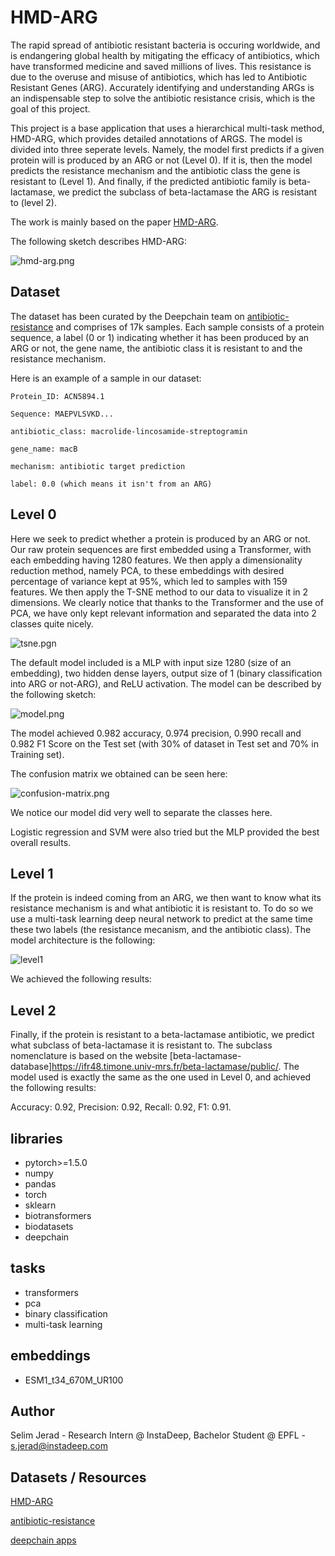 # HMD-ARG

The rapid spread of antibiotic resistant bacteria is occuring worldwide, and is endangering global health by mitigating the efficacy of antibiotics, which have transformed medicine and saved millions of lives. This resistance is due to the overuse and misuse of antibiotics, which has led to Antibiotic Resistant Genes (ARG). Accurately identifying and understanding ARGs is an indispensable step to solve the antibiotic resistance crisis, which is the goal of this project. 

This project is a base application that uses a hierarchical multi-task method, HMD-ARG, which provides detailed annotations of ARGS. The model is divided into three seperate levels. Namely, the model first predicts if a given protein
will is produced by an ARG or not (Level 0). If it is, then the model predicts the resistance mechanism and the antibiotic class the gene is resistant to (Level 1). And finally, if the predicted antibiotic family is beta-lactamase, we predict the subclass of beta-lactamase the ARG is resistant to (level 2).

The work is mainly based on the paper [HMD-ARG](https://microbiomejournal.biomedcentral.com/articles/10.1186/s40168-021-01002-3). 

The following sketch describes HMD-ARG:

![hmd-arg.png](https://i.postimg.cc/MTy2J9TH/hmd-arg.png)

## Dataset

The dataset has been curated by the Deepchain team on [antibiotic-resistance](https://github.com/DeepChainBio/bio-datasets/blob/main/datasets/antibiotic-resistance/description.md) and comprises of 17k samples. Each sample consists of a protein sequence, a label (0 or 1) indicating whether it has been produced by an ARG or not, the gene name, the antibiotic class it is resistant to and the resistance mechanism. 

Here is an example of a sample in our dataset: 

    Protein_ID: ACN5894.1

    Sequence: MAEPVLSVKD...

    antibiotic_class: macrolide-lincosamide-streptogramin

    gene_name: macB

    mechanism: antibiotic target prediction

    label: 0.0 (which means it isn't from an ARG)

## Level 0

Here we seek to predict whether a protein is produced by an ARG or not. 
Our raw protein sequences are first embedded using a Transformer, with each embedding having 1280 features.
We then apply a dimensionality reduction method, namely PCA, to these embeddings with desired percentage of variance kept at 95%, which led to 
samples with 159 features. We then apply the T-SNE method to our data to visualize it in 2 dimensions. We clearly notice that thanks to the Transformer and the use of PCA, we have only kept relevant information and separated the data into 2 classes quite nicely.

![tsne.pgn](https://i.postimg.cc/SN7tY8sK/tsne.png)

The default model included is a MLP with input size 1280 (size of an embedding), two hidden dense layers, output size of 1 (binary classification into ARG or not-ARG), and ReLU activation. The model can be described by the following sketch:

![model.png](https://i.postimg.cc/tC0ZWYTZ/Screenshot-from-2022-07-20-13-29-22.png)

The model achieved 0.982 accuracy, 0.974 precision, 0.990 recall and 0.982 F1 Score on the Test set (with 30% of dataset in Test set and 70% in Training set).

The confusion matrix we obtained can be seen here:

![confusion-matrix.png](https://i.postimg.cc/85rWcpkz/confusion-matrix.png)

We notice our model did very well to separate the classes here. 

Logistic regression and SVM were also tried but the MLP provided the best overall results. 

## Level 1

If the protein is indeed coming from an ARG, we then want to know what its resistance mechanism is and what antibiotic it is resistant to. To do so we use a multi-task learning deep neural network to predict at the same time
these two labels (the resistance mecanism, and the antibiotic class). The model architecture is the following:

![level1](https://i.postimg.cc/VvcG91zL/level1.png)

We achieved the following results:


## Level 2

Finally, if the protein is resistant to a beta-lactamase antibiotic, we predict what subclass of beta-lactamase it is resistant to. The subclass nomenclature is based on the website [beta-lactamase-database]https://ifr48.timone.univ-mrs.fr/beta-lactamase/public/. The model used is exactly the same as the one used in Level 0, and achieved the following results:

Accuracy: 0.92, Precision: 0.92, Recall: 0.92, F1: 0.91.

## libraries
- pytorch>=1.5.0
- numpy
- pandas
- torch
- sklearn
- biotransformers
- biodatasets
- deepchain

## tasks
- transformers
- pca
- binary classification
- multi-task learning

## embeddings
- ESM1_t34_670M_UR100

## Author

Selim Jerad - Research Intern @ InstaDeep, Bachelor Student @ EPFL - s.jerad@instadeep.com

## Datasets / Resources

[HMD-ARG](https://microbiomejournal.biomedcentral.com/articles/10.1186/s40168-021-01002-3)  

[antibiotic-resistance](https://github.com/DeepChainBio/bio-datasets/blob/main/datasets/antibiotic-resistance/description.md)

[deepchain apps](https://github.com/DeepChainBio/deepchain-apps)

